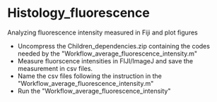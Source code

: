 # Histology_fluorescence
Analyzing fluorescence intensity measured in Fiji and plot figures
- Uncompress the Children_dependencies.zip containing the codes needed by the "Workflow_average_fluorescence_intensity.m"
- Measure fluorscence intensities in FIJI/ImageJ and save the measurement in csv files. 
- Name the csv files following the instruction in the "Workflow_average_fluorescence_intensity.m"
- Run the "Workflow_average_fluorescence_intensity"
